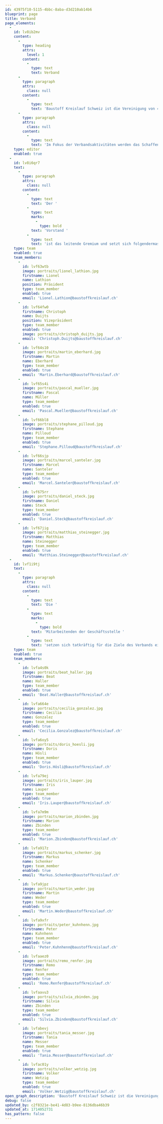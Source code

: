 ```yaml
---
id: 43975f10-5115-4bbc-8aba-d3d210ab14b6
blueprint: page
title: Verband
page_elements:
  -
    id: lv8ib2mv
    content:
      -
        type: heading
        attrs:
          level: 1
        content:
          -
            type: text
            text: Verband
      -
        type: paragraph
        attrs:
          class: null
        content:
          -
            type: text
            text: 'Baustoff Kreislauf Schweiz ist die Vereinigung von 4xx Mitgliedern aus der Schweizer Kies- Beton und Recyclingbranche. Vision, Strategie und Ziele sind Bestandteil der aktuellen Diskussionen innerhalb des Verbands.'
      -
        type: paragraph
        attrs:
          class: null
        content:
          -
            type: text
            text: 'Im Fokus der Verbandsaktivitäten werden das Schaffen von guten politischen und rechtlichen Rahmenbedingungen für die Mitglieder, die Themenführerschaft bei der primären und sekundären Materialgewinnung, werterhaltenden Kreislaufwirtschaft und Inverkehrbringen von mineralischen Baustoffe, die Vertretung der Interessen der Mitglieder gegenüber der Politik und den Behörden, das Fördern von Innovationen sowie das Aufzeigen der Stärken der Branche mit ihren aufgeschlossenen, verantwortungsvollen und innovativen Mitgliedern stehen. Zudem wird der Verband seinen Mitgliedern diverse Dienstleistungen anbieten, darunter auch umfassende Schulungs- und Weiterbildungsangebote. Weiterhin fester Bestandteil der Verbandsaktivitäten sind auch das Inspektorat sowie Dienstleistungen im Bereich Natur und Boden.'
    type: editor
    enabled: true
  -
    id: lv8i6qr7
    text:
      -
        type: paragraph
        attrs:
          class: null
        content:
          -
            type: text
            text: 'Der '
          -
            type: text
            marks:
              -
                type: bold
            text: 'Vorstand '
          -
            type: text
            text: 'ist das leitende Gremium und setzt sich folgendermassen zusammen:'
    type: team
    enabled: true
    team_members:
      -
        id: lvf63wtb
        image: portraits/lionel_lathion.jpg
        firstname: Lionel
        name: Lathion
        position: Präsident
        type: team_member
        enabled: true
        email: 'Lionel.Lathion@baustoffkreislauf.ch'
      -
        id: lvf64fw0
        firstname: Christoph
        name: Duijts
        position: Vizepräsident
        type: team_member
        enabled: true
        image: portraits/christoph_duijts.jpg
        email: 'Christoph.Duijts@baustoffkreislauf.ch'
      -
        id: lvf64s10
        image: portraits/martin_eberhard.jpg
        firstname: Martin
        name: Eberhard
        type: team_member
        enabled: true
        email: 'Martin.Eberhard@baustoffkreislauf.ch'
      -
        id: lvf65s4i
        image: portraits/pascal_mueller.jpg
        firstname: Pascal
        name: Müller
        type: team_member
        enabled: true
        email: 'Pascal.Mueller@baustoffkreislauf.ch'
      -
        id: lvf66bl8
        image: portraits/stephane_pilloud.jpg
        firstname: Stephane
        name: Pilloud
        type: team_member
        enabled: true
        email: 'Stephane.Pilloud@baustoffkreislauf.ch'
      -
        id: lvf66sjp
        image: portraits/marcel_santeler.jpg
        firstname: Marcel
        name: Santeler
        type: team_member
        enabled: true
        email: 'Marcel.Santeler@baustoffkreislauf.ch'
      -
        id: lvf675rr
        image: portraits/daniel_steck.jpg
        firstname: Daniel
        name: Steck
        type: team_member
        enabled: true
        email: 'Daniel.Steck@baustoffkreislauf.ch'
      -
        id: lvf67jig
        image: portraits/matthias_steinegger.jpg
        firstname: Matthias
        name: Steinegger
        type: team_member
        enabled: true
        email: 'Matthias.Steinegger@baustoffkreislauf.ch'
  -
    id: lvf1i9tj
    text:
      -
        type: paragraph
        attrs:
          class: null
        content:
          -
            type: text
            text: 'Die '
          -
            type: text
            marks:
              -
                type: bold
            text: 'Mitarbeitenden der Geschäftsstelle '
          -
            type: text
            text: 'setzen sich tatkräftig für die Ziele des Verbands ein:'
    type: team
    enabled: true
    team_members:
      -
        id: lvfa4s0k
        image: portraits/beat_haller.jpg
        firstname: Beat
        name: Haller
        type: team_member
        enabled: true
        email: 'Beat.Haller@baustoffkreislauf.ch'
      -
        id: lvfa664e
        image: portraits/cecilia_gonzalez.jpg
        firstname: Cecilia
        name: Gonzalez
        type: team_member
        enabled: true
        email: 'Cecilia.Gonzalez@baustoffkreislauf.ch'
      -
        id: lvfa6oy5
        image: portraits/doris_hoesli.jpg
        firstname: Doris
        name: Hösli
        type: team_member
        enabled: true
        email: 'Doris.Hösli@baustoffkreislauf.ch'
      -
        id: lvfa79ej
        image: portraits/iris_lauper.jpg
        firstname: Iris
        name: Lauper
        type: team_member
        enabled: true
        email: 'Iris.Lauper@baustoffkreislauf.ch'
      -
        id: lvfa7m9m
        image: portraits/marion_zbinden.jpg
        firstname: Marion
        name: Zbinden
        type: team_member
        enabled: true
        email: 'Marion.Zbinden@baustoffkreislauf.ch'
      -
        id: lvfa917z
        image: portraits/markus_schenker.jpg
        firstname: Markus
        name: Schenker
        type: team_member
        enabled: true
        email: 'Markus.Schenker@baustoffkreislauf.ch'
      -
        id: lvfa9jpz
        image: portraits/martin_weder.jpg
        firstname: Martin
        name: Weder
        type: team_member
        enabled: true
        email: 'Martin.Weder@baustoffkreislauf.ch'
      -
        id: lvfa9xfr
        image: portraits/peter_kuhnhenn.jpg
        firstname: Peter
        name: Kuhnhenn
        type: team_member
        enabled: true
        email: 'Peter.Kuhnhenn@baustoffkreislauf.ch'
      -
        id: lvfaaez0
        image: portraits/remo_renfer.jpg
        firstname: Remo
        name: Renfer
        type: team_member
        enabled: true
        email: 'Remo.Renfer@baustoffkreislauf.ch'
      -
        id: lvfaavu3
        image: portraits/silvia_zbinden.jpg
        firstname: Silvia
        name: Zbinden
        type: team_member
        enabled: true
        email: 'Silvia.Zbinden@baustoffkreislauf.ch'
      -
        id: lvfabevj
        image: portraits/tania_messer.jpg
        firstname: Tania
        name: Messer
        type: team_member
        enabled: true
        email: 'Tania.Messer@baustoffkreislauf.ch'
      -
        id: lvfac01y
        image: portraits/volker_wetzig.jpg
        firstname: Volker
        name: Wetzig
        type: team_member
        enabled: true
        email: 'Volker.Wetzig@baustoffkreislauf.ch'
open_graph_description: 'Baustoff Kreislauf Schweiz ist die Vereinigung von 4xx Mitgliedern aus der Schweizer Kies- Beton und Recyclingbranche. Vision, Strategie und Ziele sind Bestandteil der aktuellen Diskussionen innerhalb des Verbands. Im Fokus stehen dabei das Schaffen von guten politischen und rechtli-chen Rahmenbedingungen für die Mitglieder, die Themenführerschaft bei der primären und se-kundären Materialgewinnung, werterhaltenden Kreislaufwirtschaft und Inverkehrbringen von mineralischen Baustoffe, die Vertretung der Interessen der Mitglieder gegenüber der Polik und den Behörden, das Fördern von Innovationen sowie das Aufzeigen der Stärken der Branche mit ihren aufgeschlossenen, verantwortungsvollen und innovativen Mitgliedern.'
debug: false
updated_by: c2f8321e-be41-4d83-b9ee-8136dba46b39
updated_at: 1714052731
has_pattern: false
---
```


